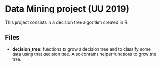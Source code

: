 # Data Mining project (UU 2019)

This project consists in a decision tree algorithm created in R.

## Files

* **decision_tree**: functions to grow a decision tree and to classify some data using that decision tree. Also contains helper functions to grow the tree.
